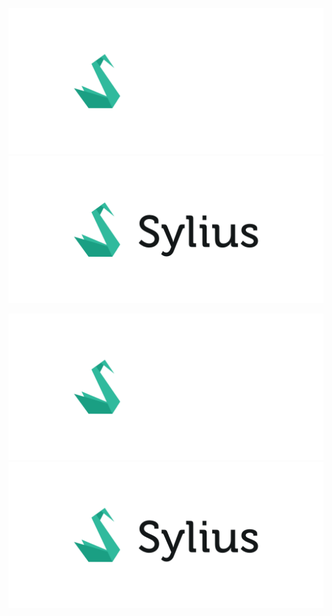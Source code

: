 ![Sylius Logo](https://github.com/Ferror/Ferror/blob/master/logo-dark.png#gh-light-mode-only)
![Sylius Logo](https://github.com/Ferror/Ferror/blob/master/logo-light.png#gh-dark-mode-only)

<p align="center">
    <a href="https://sylius.com" target="_blank">
        <img src="https://github.com/Ferror/Ferror/blob/master/logo-dark.png#gh-dark-mode-only" alt="Sylius Logo"/>
        <img src="https://github.com/Ferror/Ferror/blob/master/logo-light.png#gh-light-mode-only" alt="Sylius Logo"/>
    </a>
</p>

